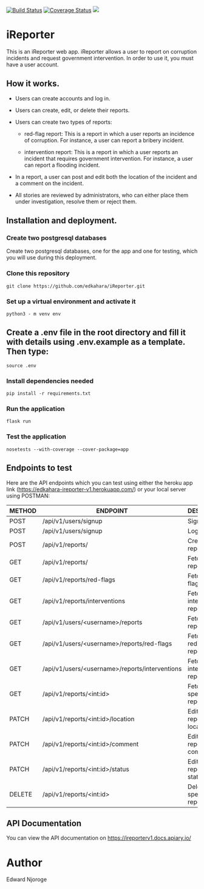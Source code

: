 [![Build Status](https://travis-ci.org/edkahara/iReporter.svg?branch=develop-v2)](https://travis-ci.org/edkahara/iReporter) [![Coverage Status](https://coveralls.io/repos/github/edkahara/iReporter/badge.svg?branch=develop-v2)](https://coveralls.io/github/edkahara/iReporter?branch=develop-v2) <a href="https://codeclimate.com/github/edkahara/iReporter/maintainability"><img src="https://api.codeclimate.com/v1/badges/c0b772db50ebe1ed6889/maintainability" /></a>

# iReporter

This is an iReporter web app. iReporter allows a user to report on corruption incidents and request government intervention. In order to use it, you must have a user account.

## How it works.

* Users can create accounts and log in.

* Users can create, edit, or delete their reports.

* Users can create two types of reports:
  - red-flag report: This is a report in which a user reports an incidence of corruption. For instance, a user can report a bribery incident.

  - intervention report: This is a report in which a user reports an incident that requires government intervention. For instance, a user can report a flooding incident.

* In a report, a user can post and edit both the location of the incident and a comment on the incident.

* All stories are reviewed by administrators, who can either place them under investigation, resolve them or reject them.

## Installation and deployment.

### Create two postgresql databases

  Create two postgresql databases, one for the app and one for testing, which you will use during this deployment.

### Clone this repository

  `git clone https://github.com/edkahara/iReporter.git`

### Set up a virtual environment and activate it

  `python3 - m venv env`

## Create a .env file in the root directory and fill it with details using .env.example as a template. Then type:

  `source .env`

### Install dependencies needed

  `pip install -r requirements.txt`

### Run the application

  `flask run`

### Test the application

  `nosetests --with-coverage --cover-package=app`

## Endpoints to test

Here are the API endpoints which you can test using either the heroku app link (https://edkahara-ireporter-v1.herokuapp.com/) or your local server using POSTMAN:

|    METHOD   |   ENDPOINT                                                 | DESCRIPTION                             |    
|-------------|------------------------------------------------------------|-----------------------------------------|
|   POST      |    /api/v1/users/signup                                    |   Sign a user up                        |
|   POST      |    /api/v1/users/signup                                    |   Log a user in                         |
|   POST      |    /api/v1/reports/                                        |   Create a new report                   |
|   GET       |    /api/v1/reports/                                        |   Fetch all reports                     |
|   GET       |    /api/v1/reports/red-flags                               |   Fetch all red-flag reports            |
|   GET       |    /api/v1/reports/interventions                           |   Fetch all intervention reports        |
|   GET       |    /api/v1/users/&lt;username&gt;/reports                  |   Fetch a user's reports                |
|   GET       |    /api/v1/users/&lt;username&gt;/reports/red-flags        |   Fetch a user's red-flag reports       |
|   GET       |    /api/v1/users/&lt;username&gt;/reports/interventions    |   Fetch a user's intervention reports   |
|   GET       |    /api/v1/reports/&lt;int:id&gt;                          |   Fetch a specific report by its id     |
|   PATCH     |    /api/v1/reports/&lt;int:id&gt;/location                 |   Edit a specific report's location     |
|   PATCH     |    /api/v1/reports/&lt;int:id&gt;/comment                  |   Edit a specific report's comment      |
|   PATCH     |    /api/v1/reports/&lt;int:id&gt;/status                   |   Edit a specific report's status       |
|   DELETE    |    /api/v1/reports/&lt;int:id&gt;                          |   Delete a specific report              |

## API Documentation

You can view the API documentation on https://ireporterv1.docs.apiary.io/

# Author

Edward Njoroge
